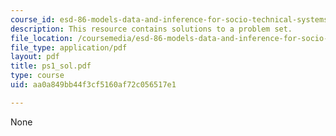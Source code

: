 ```yaml
---
course_id: esd-86-models-data-and-inference-for-socio-technical-systems-spring-2007
description: This resource contains solutions to a problem set.
file_location: /coursemedia/esd-86-models-data-and-inference-for-socio-technical-systems-spring-2007/aa0a849bb44f3cf5160af72c056517e1_ps1_sol.pdf
file_type: application/pdf
layout: pdf
title: ps1_sol.pdf
type: course
uid: aa0a849bb44f3cf5160af72c056517e1

---
```

None